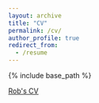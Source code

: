 ```yaml
---
layout: archive
title: "CV"
permalink: /cv/
author_profile: true
redirect_from:
  - /resume
---
```


{% include base_path %}

[Rob's CV](/images/MyCv.pdf)